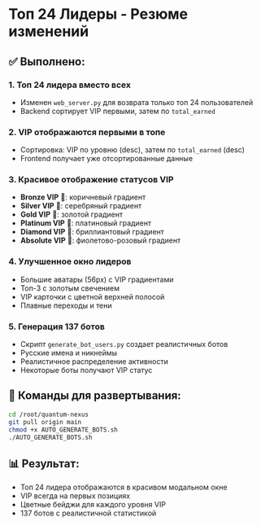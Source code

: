 # Топ 24 Лидеры - Резюме изменений

## ✅ Выполнено:

### 1. **Топ 24 лидера вместо всех**
   - Изменен `web_server.py` для возврата только топ 24 пользователей
   - Backend сортирует VIP первыми, затем по `total_earned`

### 2. **VIP отображаются первыми в топе**
   - Сортировка: VIP по уровню (desc), затем по `total_earned` (desc)
   - Frontend получает уже отсортированные данные

### 3. **Красивое отображение статусов VIP**
   - **Bronze VIP** 🥉: коричневый градиент
   - **Silver VIP** 🥈: серебряный градиент
   - **Gold VIP** 🥇: золотой градиент
   - **Platinum VIP** 💎: платиновый градиент
   - **Diamond VIP** 💠: бриллиантовый градиент  
   - **Absolute VIP** 👑: фиолетово-розовый градиент

### 4. **Улучшенное окно лидеров**
   - Большие аватары (56px) с VIP градиентами
   - Топ-3 с золотым свечением
   - VIP карточки с цветной верхней полосой
   - Плавные переходы и тени

### 5. **Генерация 137 ботов**
   - Скрипт `generate_bot_users.py` создает реалистичных ботов
   - Русские имена и никнеймы
   - Реалистичное распределение активности
   - Некоторые боты получают VIP статус

## 🚀 Команды для развертывания:

```bash
cd /root/quantum-nexus
git pull origin main
chmod +x AUTO_GENERATE_BOTS.sh
./AUTO_GENERATE_BOTS.sh
```

## 📊 Результат:
- Топ 24 лидера отображаются в красивом модальном окне
- VIP всегда на первых позициях
- Цветные бейджи для каждого уровня VIP
- 137 ботов с реалистичной статистикой



